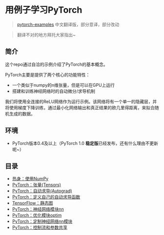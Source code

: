 # 用例子学习PyTorch

> [pytorch-examples]() 中文翻译版，部分意译，部分改动

> 翻译不对的地方拜托大家指出~

## 简介
这个repo通过自洽的示例介绍了PyTorch的基本概念。

PyTorch主要是提供了两个核心的功能特性：

* 一个类似于numpy的n维张量，但是可以在GPU上运行
* 搭建和训练神经网络时的自动微分/求导机制

我们将使用全连接的ReLU网络作为运行示例。该网络将有一个单一的隐藏层，并将使用梯度下降训练，通过最小化网络输出和真正结果的欧几里得距离，来拟合随机生成的数据。

## 环境

* PyTorch版本0.4及以上（PyTorch 1.0 **稳定版**已经发布，还有什么理由不更新呢~）

## 目录

* [热身：使用NumPy](热身：使用NumPy/README.md)
* [PyTorch：张量(Tensors)]()
* [PyTorch：自动求导(Autograd)]()
* [PyTorch：定义自己的自动求导函数]()
* [TensorFlow：静态图]()
* [PyTorch：神经网络模块nn]()
* [PyTorch：优化模块optim]()
* [PyTorch：定制神经网络nn模块]()
* [PyTorch：控制流和参数共享]()